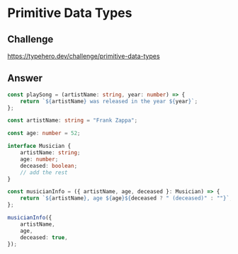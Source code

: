 # Primitive Data Types

## Challenge

https://typehero.dev/challenge/primitive-data-types

## Answer

```ts
const playSong = (artistName: string, year: number) => {
	return `${artistName} was released in the year ${year}`;
};

const artistName: string = "Frank Zappa";

const age: number = 52;

interface Musician {
	artistName: string;
	age: number;
	deceased: boolean;
	// add the rest
}

const musicianInfo = ({ artistName, age, deceased }: Musician) => {
	return `${artistName}, age ${age}${deceased ? " (deceased)" : ""}`;
};

musicianInfo({
	artistName,
	age,
	deceased: true,
});
```